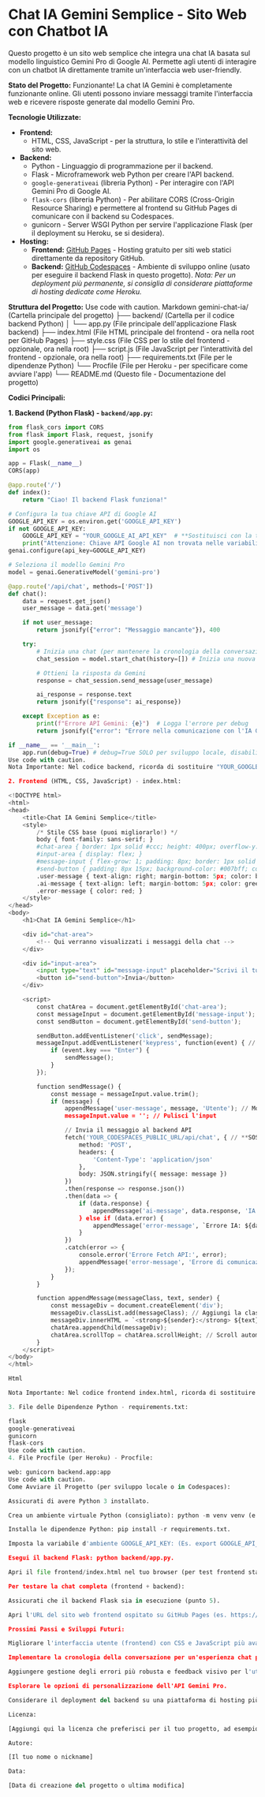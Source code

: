 # Chat IA Gemini Semplice - Sito Web con Chatbot IA

Questo progetto è un sito web semplice che integra una chat IA basata sul modello linguistico Gemini Pro di Google AI.  Permette agli utenti di interagire con un chatbot IA direttamente tramite un'interfaccia web user-friendly.

**Stato del Progetto:** Funzionante! La chat IA Gemini è completamente funzionante online. Gli utenti possono inviare messaggi tramite l'interfaccia web e ricevere risposte generate dal modello Gemini Pro.

**Tecnologie Utilizzate:**

* **Frontend:**
    * HTML, CSS, JavaScript - per la struttura, lo stile e l'interattività del sito web.
* **Backend:**
    * Python - Linguaggio di programmazione per il backend.
    * Flask - Microframework web Python per creare l'API backend.
    * `google-generativeai` (libreria Python) - Per interagire con l'API Gemini Pro di Google AI.
    * `flask-cors` (libreria Python) - Per abilitare CORS (Cross-Origin Resource Sharing) e permettere al frontend su GitHub Pages di comunicare con il backend su Codespaces.
    * gunicorn - Server WSGI Python per servire l'applicazione Flask (per il deployment su Heroku, se si desidera).
* **Hosting:**
    * **Frontend:** [GitHub Pages](https://pages.github.com/) - Hosting gratuito per siti web statici direttamente da repository GitHub.
    * **Backend:** [GitHub Codespaces](https://github.com/features/codespaces) - Ambiente di sviluppo online (usato per eseguire il backend Flask in questo progetto).  *Nota: Per un deployment più permanente, si consiglia di considerare piattaforme di hosting dedicate come Heroku.*

**Struttura del Progetto:**
Use code with caution.
Markdown
gemini-chat-ia/ (Cartella principale del progetto)
├── backend/ (Cartella per il codice backend Python)
│ └── app.py (File principale dell'applicazione Flask backend)
├── index.html (File HTML principale del frontend - ora nella root per GitHub Pages)
├── style.css (File CSS per lo stile del frontend - opzionale, ora nella root)
├── script.js (File JavaScript per l'interattività del frontend - opzionale, ora nella root)
├── requirements.txt (File per le dipendenze Python)
└── Procfile (File per Heroku - per specificare come avviare l'app)
└── README.md (Questo file - Documentazione del progetto)

**Codici Principali:**

**1. Backend (Python Flask) - `backend/app.py`:**

```python
from flask_cors import CORS
from flask import Flask, request, jsonify
import google.generativeai as genai
import os

app = Flask(__name__)
CORS(app)

@app.route('/')
def index():
    return "Ciao! Il backend Flask funziona!"

# Configura la tua chiave API di Google AI
GOOGLE_API_KEY = os.environ.get('GOOGLE_API_KEY')
if not GOOGLE_API_KEY:
    GOOGLE_API_KEY = "YOUR_GOOGLE_AI_API_KEY"  # **Sostituisci con la tua chiave API! (Solo per test locale)**
    print("Attenzione: Chiave API Google AI non trovata nelle variabili d'ambiente. Usando la chiave hardcoded (solo per test locale).")
genai.configure(api_key=GOOGLE_API_KEY)

# Seleziona il modello Gemini Pro
model = genai.GenerativeModel('gemini-pro')

@app.route('/api/chat', methods=['POST'])
def chat():
    data = request.get_json()
    user_message = data.get('message')

    if not user_message:
        return jsonify({"error": "Messaggio mancante"}), 400

    try:
        # Inizia una chat (per mantenere la cronologia della conversazione)
        chat_session = model.start_chat(history=[]) # Inizia una nuova sessione di chat ogni volta per questo esempio semplice

        # Ottieni la risposta da Gemini
        response = chat_session.send_message(user_message)

        ai_response = response.text
        return jsonify({"response": ai_response})

    except Exception as e:
        print(f"Errore API Gemini: {e}")  # Logga l'errore per debug
        return jsonify({"error": "Errore nella comunicazione con l'IA Gemini"}), 500

if __name__ == '__main__':
    app.run(debug=True) # debug=True SOLO per sviluppo locale, disabilita in produzione!
Use code with caution.
Nota Importante: Nel codice backend, ricorda di sostituire "YOUR_GOOGLE_AI_API_KEY" con la tua vera chiave API di Google AI se vuoi testare il backend localmente (anche se per il deployment su Codespaces/Heroku è consigliabile usare variabili d'ambiente).

2. Frontend (HTML, CSS, JavaScript) - index.html:

<!DOCTYPE html>
<html>
<head>
    <title>Chat IA Gemini Semplice</title>
    <style>
        /* Stile CSS base (puoi migliorarlo!) */
        body { font-family: sans-serif; }
        #chat-area { border: 1px solid #ccc; height: 400px; overflow-y: scroll; padding: 10px; margin-bottom: 10px; }
        #input-area { display: flex; }
        #message-input { flex-grow: 1; padding: 8px; border: 1px solid #ccc; border-radius: 4px; }
        #send-button { padding: 8px 15px; background-color: #007bff; color: white; border: none; border-radius: 4px; cursor: pointer; }
        .user-message { text-align: right; margin-bottom: 5px; color: blue; }
        .ai-message { text-align: left; margin-bottom: 5px; color: green; }
        .error-message { color: red; }
    </style>
</head>
<body>
    <h1>Chat IA Gemini Semplice</h1>

    <div id="chat-area">
        <!-- Qui verranno visualizzati i messaggi della chat -->
    </div>

    <div id="input-area">
        <input type="text" id="message-input" placeholder="Scrivi il tuo messaggio...">
        <button id="send-button">Invia</button>
    </div>

    <script>
        const chatArea = document.getElementById('chat-area');
        const messageInput = document.getElementById('message-input');
        const sendButton = document.getElementById('send-button');

        sendButton.addEventListener('click', sendMessage);
        messageInput.addEventListener('keypress', function(event) { // Invia anche con Enter
            if (event.key === "Enter") {
                sendMessage();
            }
        });

        function sendMessage() {
            const message = messageInput.value.trim();
            if (message) {
                appendMessage('user-message', message, 'Utente'); // Mostra il messaggio dell'utente nella chat
                messageInput.value = ''; // Pulisci l'input

                // Invia il messaggio al backend API
                fetch('YOUR_CODESPACES_PUBLIC_URL/api/chat', { // **SOSTITUISCI "YOUR_CODESPACES_PUBLIC_URL" CON IL TUO URL PUBBLICO REALE DI CODESPACES!**
                    method: 'POST',
                    headers: {
                        'Content-Type': 'application/json'
                    },
                    body: JSON.stringify({ message: message })
                })
                .then(response => response.json())
                .then(data => {
                    if (data.response) {
                        appendMessage('ai-message', data.response, 'IA Gemini'); // Mostra la risposta dell'IA nella chat
                    } else if (data.error) {
                        appendMessage('error-message', `Errore IA: ${data.error}`, 'Errore'); // Mostra un messaggio di errore
                    }
                })
                .catch(error => {
                    console.error('Errore Fetch API:', error);
                    appendMessage('error-message', 'Errore di comunicazione con il server.', 'Errore');
                });
            }
        }

        function appendMessage(messageClass, text, sender) {
            const messageDiv = document.createElement('div');
            messageDiv.classList.add(messageClass); // Aggiungi la classe CSS per lo stile
            messageDiv.innerHTML = `<strong>${sender}:</strong> ${text}`; // Usa innerHTML per il tag <strong>
            chatArea.appendChild(messageDiv);
            chatArea.scrollTop = chatArea.scrollHeight; // Scroll automatico in basso
        }
    </script>
</body>
</html>

Html

Nota Importante: Nel codice frontend index.html, ricorda di sostituire "YOUR_CODESPACES_PUBLIC_URL" con il tuo vero URL Pubblico di Codespaces (porta 5000) per far funzionare la comunicazione con il backend.

3. File delle Dipendenze Python - requirements.txt:

flask
google-generativeai
gunicorn
flask-cors
Use code with caution.
4. File Procfile (per Heroku) - Procfile:

web: gunicorn backend.app:app
Use code with caution.
Come Avviare il Progetto (per sviluppo locale o in Codespaces):

Assicurati di avere Python 3 installato.

Crea un ambiente virtuale Python (consigliato): python -m venv venv (e attivalo: source venv/bin/activate o venv\Scripts\activate).

Installa le dipendenze Python: pip install -r requirements.txt.

Imposta la variabile d'ambiente GOOGLE_API_KEY: (Es. export GOOGLE_API_KEY="YOUR_API_KEY" in Linux/macOS o set GOOGLE_API_KEY=YOUR_API_KEY in Windows).

Esegui il backend Flask: python backend/app.py.

Apri il file frontend/index.html nel tuo browser (per test frontend statico, ma per la chat funzionante devi usare l'URL di GitHub Pages o un server web che serva index.html e che punti al backend).

Per testare la chat completa (frontend + backend):

Assicurati che il backend Flask sia in esecuzione (punto 5).

Apri l'URL del sito web frontend ospitato su GitHub Pages (es. https://<your-username>.github.io/<your-repository-name>/) nel tuo browser.

Prossimi Passi e Sviluppi Futuri:

Migliorare l'interfaccia utente (frontend) con CSS e JavaScript più avanzati.

Implementare la cronologia della conversazione per un'esperienza chat più contestuale.

Aggiungere gestione degli errori più robusta e feedback visivo per l'utente.

Esplorare le opzioni di personalizzazione dell'API Gemini Pro.

Considerare il deployment del backend su una piattaforma di hosting più permanente come Heroku.

Licenza:

[Aggiungi qui la licenza che preferisci per il tuo progetto, ad esempio MIT License, Apache 2.0, o specifica "Nessuna licenza" se non vuoi applicarne una specifica.]

Autore:

[Il tuo nome o nickname]

Data:

[Data di creazione del progetto o ultima modifica]